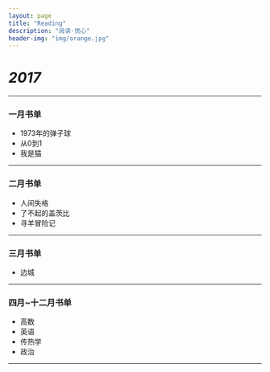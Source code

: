 ```yaml
---
layout: page
title: "Reading"
description: "阅读·悦心"
header-img: "img/orange.jpg"
---
```


# *2017*

---

### 一月书单

* 1973年的弹子球
* 从0到1
* 我是猫

---

### 二月书单 

* 人间失格 
* 了不起的盖茨比 
* 寻羊冒险记

---

### 三月书单

* 边城

---

### 四月~十二月书单

* 高数
* 英语
* 传热学
* 政治
---
